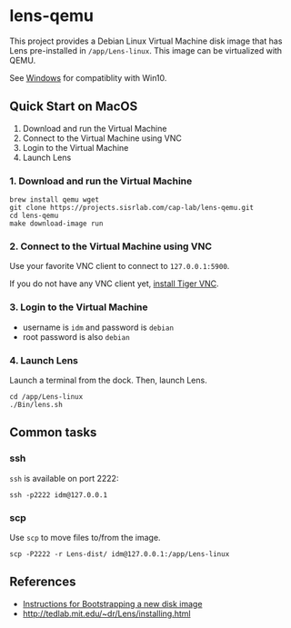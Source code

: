 # lens-qemu

This project provides a Debian Linux Virtual Machine disk image that has Lens pre-installed in `/app/Lens-linux`.
This image can be virtualized with QEMU.

See [Windows](docs/Windows.md) for compatiblity with Win10.

## Quick Start on MacOS

1. Download and run the Virtual Machine
2. Connect to the Virtual Machine using VNC
3. Login to the Virtual Machine
4. Launch Lens

### 1. Download and run the Virtual Machine

```
brew install qemu wget
git clone https://projects.sisrlab.com/cap-lab/lens-qemu.git
cd lens-qemu
make download-image run
```

### 2. Connect to the Virtual Machine using VNC

Use your favorite VNC client to connect to `127.0.0.1:5900`.

If you do not have any VNC client yet, [install Tiger VNC](docs/VNC.md).

### 3. Login to the Virtual Machine

- username is `idm` and password is `debian`
- root password is also `debian`

### 4. Launch Lens

Launch a terminal from the dock.
Then, launch Lens.

```
cd /app/Lens-linux
./Bin/lens.sh
```

## Common tasks

### ssh

`ssh` is available on port 2222:

```
ssh -p2222 idm@127.0.0.1
```

### scp

Use `scp` to move files to/from the image.

```
scp -P2222 -r Lens-dist/ idm@127.0.0.1:/app/Lens-linux
```

## References

- [Instructions for Bootstrapping a new disk image](docs/Bootstrap.md)
- http://tedlab.mit.edu/~dr/Lens/installing.html
